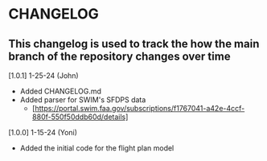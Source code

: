 # CHANGELOG
This changelog is used to track the how the main branch of the repository changes over time
----

[1.0.1] 1-25-24 (John)
- Added CHANGELOG.md
- Added parser for SWIM's SFDPS data
  - [https://portal.swim.faa.gov/subscriptions/f1767041-a42e-4ccf-880f-550f50ddb60d/details]

[1.0.0] 1-15-24 (Yoni)
- Added the initial code for the flight plan model